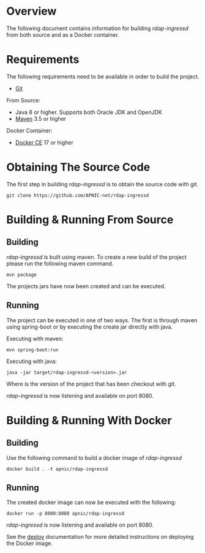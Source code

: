 # Overview
The following document contains information for building *rdap-ingressd* from
both source and as a Docker container.

# Requirements
The following requirements need to be available in order to build the project.

- [Git](https://git-scm.com/)

From Source:

- Java 8 or higher. Supports both Oracle JDK and OpenJDK
- [Maven](https://maven.apache.org/) 3.5 or higher

Docker Container:

- [Docker CE](https://www.docker.com/community-edition) 17 or higher

# Obtaining The Source Code

The first step in building *rdap-ingressd* is to obtain the source code with
git.

```
git clone https://github.com/APNIC-net/rdap-ingressd
```

# Building & Running From Source

## Building
*rdap-ingressd* is built using maven. To create a new build of the project
please run the following maven command.

```
mvn package
```

The projects jars have now been created and can be executed.

## Running
The project can be executed in one of two ways. The first is through maven using
spring-boot or by executing the create jar directly with java.

Executing with maven:

```
mvn spring-boot:run
```

Executing with java:

```
java -jar target/rdap-ingressd-<version>.jar
```
Where <version> is the version of the project that has been checkout with git.

*rdap-ingressd* is now listening and available on port 8080.

# Building & Running With Docker

## Building
Use the following command to build a docker image of *rdap-ingressd*

```
docker build . -t apnic/rdap-ingressd
```

## Running
The created docker image can now be executed with the following:

```
docker run -p 8080:8080 apnic/rdap-ingressd
```

*rdap-ingressd* is now listening and available on port 8080.

See the [deploy](deploy.md) documentation for more detailed instructions on
deploying the Docker image.
